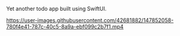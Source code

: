 Yet another todo app built using SwiftUI.


https://user-images.githubusercontent.com/42681882/147852058-780f4e41-787c-40c5-8a9a-ebf099c2b7f1.mp4

